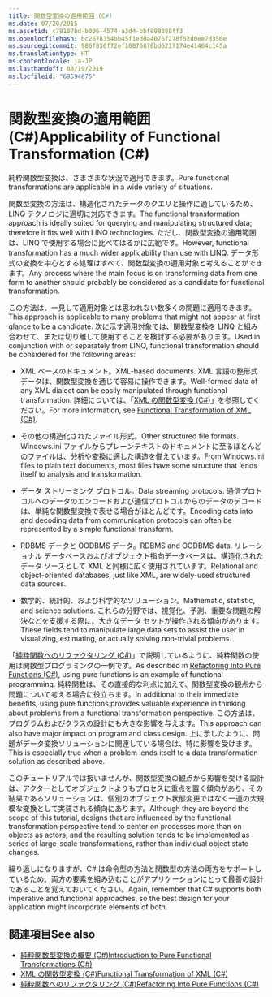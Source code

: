 ```yaml
---
title: 関数型変換の適用範囲 (C#)
ms.date: 07/20/2015
ms.assetid: c78107bd-b006-4574-a3d4-bbf808388ff3
ms.openlocfilehash: bc2678354bb45f1ed0a4076f278f52d0ee7d350e
ms.sourcegitcommit: 986f836f72ef10876878bd6217174e41464c145a
ms.translationtype: HT
ms.contentlocale: ja-JP
ms.lasthandoff: 08/19/2019
ms.locfileid: "69594875"
---
```

# <a name="applicability-of-functional-transformation-c"></a><span data-ttu-id="bb513-102">関数型変換の適用範囲 (C#)</span><span class="sxs-lookup"><span data-stu-id="bb513-102">Applicability of Functional Transformation (C#)</span></span>
<span data-ttu-id="bb513-103">純粋関数型変換は、さまざまな状況で適用できます。</span><span class="sxs-lookup"><span data-stu-id="bb513-103">Pure functional transformations are applicable in a wide variety of situations.</span></span>  
  
 <span data-ttu-id="bb513-104">関数型変換の方法は、構造化されたデータのクエリと操作に適しているため、LINQ テクノロジに適切に対応できます。</span><span class="sxs-lookup"><span data-stu-id="bb513-104">The functional transformation approach is ideally suited for querying and manipulating structured data; therefore it fits well with LINQ technologies.</span></span> <span data-ttu-id="bb513-105">ただし、関数型変換の適用範囲は、LINQ で使用する場合に比べてはるかに広範です。</span><span class="sxs-lookup"><span data-stu-id="bb513-105">However, functional transformation has a much wider applicability than use with LINQ.</span></span> <span data-ttu-id="bb513-106">データ形式の変換を中心とする処理はすべて、関数型変換の適用対象と考えることができます。</span><span class="sxs-lookup"><span data-stu-id="bb513-106">Any process where the main focus is on transforming data from one form to another should probably be considered as a candidate for functional transformation.</span></span>  
  
 <span data-ttu-id="bb513-107">この方法は、一見して適用対象とは思われない数多くの問題に適用できます。</span><span class="sxs-lookup"><span data-stu-id="bb513-107">This approach is applicable to many problems that might not appear at first glance to be a candidate.</span></span> <span data-ttu-id="bb513-108">次に示す適用対象では、関数型変換を LINQ と組み合わせて、または切り離して使用することを検討する必要があります。</span><span class="sxs-lookup"><span data-stu-id="bb513-108">Used in conjunction with or separately from LINQ, functional transformation should be considered for the following areas:</span></span>  
  
- <span data-ttu-id="bb513-109">XML ベースのドキュメント。</span><span class="sxs-lookup"><span data-stu-id="bb513-109">XML-based documents.</span></span> <span data-ttu-id="bb513-110">XML 言語の整形式データは、関数型変換を通じて容易に操作できます。</span><span class="sxs-lookup"><span data-stu-id="bb513-110">Well-formed data of any XML dialect can be easily manipulated through functional transformation.</span></span> <span data-ttu-id="bb513-111">詳細については、「[XML の関数型変換 (C#)](./functional-transformation-of-xml.md)」を参照してください。</span><span class="sxs-lookup"><span data-stu-id="bb513-111">For more information, see [Functional Transformation of XML (C#)](./functional-transformation-of-xml.md).</span></span>  
  
- <span data-ttu-id="bb513-112">その他の構造化されたファイル形式。</span><span class="sxs-lookup"><span data-stu-id="bb513-112">Other structured file formats.</span></span> <span data-ttu-id="bb513-113">Windows.ini ファイルからプレーンテキストのドキュメントに至るほとんどのファイルは、分析や変換に適した構造を備えています。</span><span class="sxs-lookup"><span data-stu-id="bb513-113">From Windows.ini files to plain text documents, most files have some structure that lends itself to analysis and transformation.</span></span>  
  
- <span data-ttu-id="bb513-114">データ ストリーミング プロトコル。</span><span class="sxs-lookup"><span data-stu-id="bb513-114">Data streaming protocols.</span></span> <span data-ttu-id="bb513-115">通信プロトコルへのデータのエンコードおよび通信プロトコルからのデータのデコードは、単純な関数型変換で表せる場合がほとんどです。</span><span class="sxs-lookup"><span data-stu-id="bb513-115">Encoding data into and decoding data from communication protocols can often be represented by a simple functional transform.</span></span>  
  
- <span data-ttu-id="bb513-116">RDBMS データと OODBMS データ。</span><span class="sxs-lookup"><span data-stu-id="bb513-116">RDBMS and OODBMS data.</span></span> <span data-ttu-id="bb513-117">リレーショナル データベースおよびオブジェクト指向データベースは、構造化されたデータ ソースとして XML と同様に広く使用されています。</span><span class="sxs-lookup"><span data-stu-id="bb513-117">Relational and object-oriented databases, just like XML, are widely-used structured data sources.</span></span>  
  
- <span data-ttu-id="bb513-118">数学的、統計的、および科学的なソリューション。</span><span class="sxs-lookup"><span data-stu-id="bb513-118">Mathematic, statistic, and science solutions.</span></span> <span data-ttu-id="bb513-119">これらの分野では、視覚化、予測、重要な問題の解決などを支援する際に、大きなデータ セットが操作される傾向があります。</span><span class="sxs-lookup"><span data-stu-id="bb513-119">These fields tend to manipulate large data sets to assist the user in visualizing, estimating, or actually solving non-trivial problems.</span></span>  
  
 <span data-ttu-id="bb513-120">「[純粋関数へのリファクタリング (C#)](./refactoring-into-pure-functions.md)」で説明しているように、純粋関数の使用は関数型プログラミングの一例です。</span><span class="sxs-lookup"><span data-stu-id="bb513-120">As described in [Refactoring Into Pure Functions (C#)](./refactoring-into-pure-functions.md), using pure functions is an example of functional programming.</span></span> <span data-ttu-id="bb513-121">純粋関数は、その直接的な利点に加えて、関数型変換の観点から問題について考える場合に役立ちます。</span><span class="sxs-lookup"><span data-stu-id="bb513-121">In additional to their immediate benefits, using pure functions provides valuable experience in thinking about problems from a functional transformation perspective.</span></span> <span data-ttu-id="bb513-122">この方法は、プログラムおよびクラスの設計にも大きな影響を与えます。</span><span class="sxs-lookup"><span data-stu-id="bb513-122">This approach can also have major impact on program and class design.</span></span> <span data-ttu-id="bb513-123">上に示したように、問題がデータ変換ソリューションに関連している場合は、特に影響を受けます。</span><span class="sxs-lookup"><span data-stu-id="bb513-123">This is especially true when a problem lends itself to a data transformation solution as described above.</span></span>  
  
 <span data-ttu-id="bb513-124">このチュートリアルでは扱いませんが、関数型変換の観点から影響を受ける設計は、アクターとしてオブジェクトよりもプロセスに重点を置く傾向があり、その結果であるソリューションは、個別のオブジェクト状態変更ではなく一連の大規模な変換として実装される傾向にあります。</span><span class="sxs-lookup"><span data-stu-id="bb513-124">Although they are beyond the scope of this tutorial, designs that are influenced by the functional transformation perspective tend to center on processes more than on objects as actors, and the resulting solution tends to be implemented as series of large-scale transformations, rather than individual object state changes.</span></span>  
  
 <span data-ttu-id="bb513-125">繰り返しになりますが、C# は命令型の方法と関数型の方法の両方をサポートしているため、両方の要素を組み込むことがアプリケーションにとって最善の設計であることを覚えておいてください。</span><span class="sxs-lookup"><span data-stu-id="bb513-125">Again, remember that C# supports both imperative and functional approaches, so the best design for your application might incorporate elements of both.</span></span>  
  
## <a name="see-also"></a><span data-ttu-id="bb513-126">関連項目</span><span class="sxs-lookup"><span data-stu-id="bb513-126">See also</span></span>

- [<span data-ttu-id="bb513-127">純粋関数型変換の概要 (C#)</span><span class="sxs-lookup"><span data-stu-id="bb513-127">Introduction to Pure Functional Transformations (C#)</span></span>](./introduction-to-pure-functional-transformations.md)
- [<span data-ttu-id="bb513-128">XML の関数型変換 (C#)</span><span class="sxs-lookup"><span data-stu-id="bb513-128">Functional Transformation of XML (C#)</span></span>](./functional-transformation-of-xml.md)
- [<span data-ttu-id="bb513-129">純粋関数へのリファクタリング (C#)</span><span class="sxs-lookup"><span data-stu-id="bb513-129">Refactoring Into Pure Functions (C#)</span></span>](./refactoring-into-pure-functions.md)
